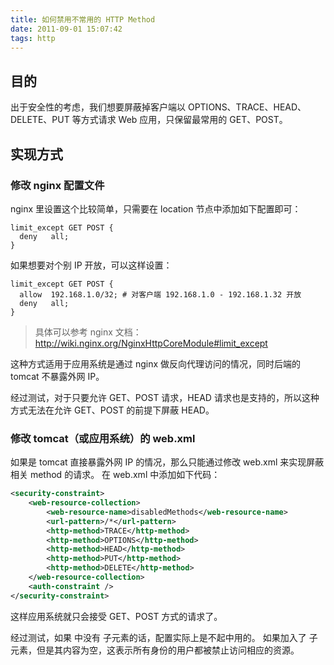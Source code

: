 ```yaml
---
title: 如何禁用不常用的 HTTP Method
date: 2011-09-01 15:07:42
tags: http
---
```


## 目的

出于安全性的考虑，我们想要屏蔽掉客户端以 OPTIONS、TRACE、HEAD、DELETE、PUT 等方式请求 Web 应用，只保留最常用的 GET、POST。

<!--more-->

## 实现方式

### 修改 nginx 配置文件

nginx 里设置这个比较简单，只需要在 location 节点中添加如下配置即可：

```
limit_except GET POST {
  deny   all;
}
```

如果想要对个别 IP 开放，可以这样设置：

```
limit_except GET POST {
  allow  192.168.1.0/32; # 对客户端 192.168.1.0 - 192.168.1.32 开放
  deny   all;
}
```

> 具体可以参考 nginx 文档：http://wiki.nginx.org/NginxHttpCoreModule#limit_except

这种方式适用于应用系统是通过 nginx 做反向代理访问的情况，同时后端的 tomcat 不暴露外网 IP。

经过测试，对于只要允许 GET、POST 请求，HEAD 请求也是支持的，所以这种方式无法在允许 GET、POST 的前提下屏蔽 HEAD。

### 修改 tomcat（或应用系统）的 web.xml

如果是 tomcat 直接暴露外网 IP 的情况，那么只能通过修改 web.xml 来实现屏蔽相关 method 的请求。
在 web.xml 中添加如下代码：

```xml
<security-constraint>
    <web-resource-collection>
        <web-resource-name>disabledMethods</web-resource-name>
        <url-pattern>/*</url-pattern>
        <http-method>TRACE</http-method>
        <http-method>OPTIONS</http-method>
        <http-method>HEAD</http-method>
        <http-method>PUT</http-method>
        <http-method>DELETE</http-method>
    </web-resource-collection>
    <auth-constraint />
</security-constraint>
```

这样应用系统就只会接受 GET、POST 方式的请求了。

经过测试，如果 <security-constraint> 中没有 <auth-constraint> 子元素的话，配置实际上是不起中用的。
如果加入了 <auth-constraint> 子元素，但是其内容为空，这表示所有身份的用户都被禁止访问相应的资源。

